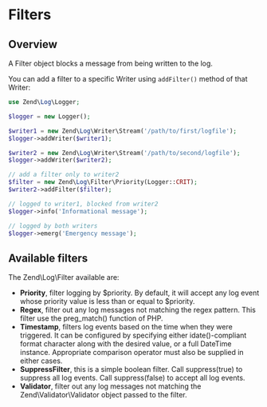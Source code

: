 # Filters

## Overview

A Filter object blocks a message from being written to the log.

You can add a filter to a specific Writer using `addFilter()` method of that Writer:

```php
use Zend\Log\Logger;

$logger = new Logger();

$writer1 = new Zend\Log\Writer\Stream('/path/to/first/logfile');
$logger->addWriter($writer1);

$writer2 = new Zend\Log\Writer\Stream('/path/to/second/logfile');
$logger->addWriter($writer2);

// add a filter only to writer2
$filter = new Zend\Log\Filter\Priority(Logger::CRIT);
$writer2->addFilter($filter);

// logged to writer1, blocked from writer2
$logger->info('Informational message');

// logged by both writers
$logger->emerg('Emergency message');
```

## Available filters

The Zend\\Log\\Filter available are:

- **Priority**, filter logging by $priority. By default, it will accept any log event whose priority
value is less than or equal to $priority.
- **Regex**, filter out any log messages not matching the regex pattern. This filter use the
preg\_match() function of PHP.
- **Timestamp**, filters log events based on the time when they were triggered. It can be configured
by specifying either idate()-compliant format character along with the desired value, or a full
DateTime instance. Appropriate comparison operator must also be supplied in either cases.
- **SuppressFilter**, this is a simple boolean filter. Call suppress(true) to suppress all log
events. Call suppress(false) to accept all log events.
- **Validator**, filter out any log messages not matching the Zend\\Validator\\Validator object
passed to the filter.


